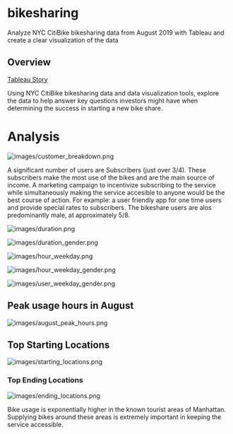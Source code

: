 # bikesharing
Analyze NYC CitiBike bikesharing data from August 2019 with Tableau and create a clear visualization of the data

## Overview

[Tableau Story](https://public.tableau.com/app/profile/rachel.hollis/viz/NYCCitiBikeAnalysis_16449558913820/NYCCitiBikeAnalysis)

Using NYC CitiBike bikesharing data and data visualization tools, explore the data to help answer key questions investors might have when determining the success in starting a new bike share.

# Analysis 

![images/customer_breakdown.png](images/customer_breakdown.png)

A significant number of users are Subscribers (just over 3/4). These subscribers make the most use of the bikes and are the main source of income. A marketing campaign to incentivize subscribing to the service while simultaneously making the service accesible to anyone would be the best course of action. For example: a user friendly app for one time users and provide special rates to subscribers. The bikeshare users are alos predominantly male, at approximately 5/8.  

![images/duration.png](images/duration.png)


![images/duration_gender.png](images/duration_gender.png)


![images/hour_weekday.png](images/hour_weekday.png)


![images/hour_weekday_gender.png](images/hour_weekday_gender.png)


![images/user_weekday_gender.png](images/user_weekday_gender.png)

## Peak usage hours in August
![images/august_peak_hours.png](images/august_peak_hours.png)

## Top Starting Locations
![images/starting_locations.png](images/starting_locations.png)

### Top Ending Locations
![images/ending_locations.png](images/ending_locations.png)

Bike usage is exponentially higher in the known tourist areas of Manhattan. Supplying bikes around these areas is extremely important in keeping the service accessible. 
